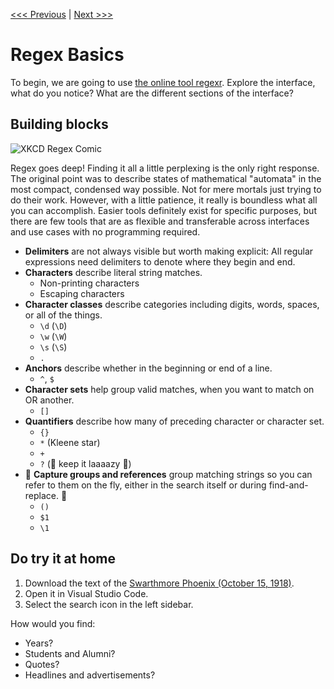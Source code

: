 [<<< Previous](key-terms.md) | [Next >>>](cleanup.md)

# Regex Basics

To begin, we are going to use [the online tool regexr](https://regexr.com/). Explore the interface, what do you notice? What are the different sections of the interface?

## Building blocks

![XKCD Regex Comic](http://b.yu8.us/xkcd-1171-perl_problems.png)

Regex goes deep! Finding it all a little perplexing is the only right response. The original point was to describe states of mathematical "automata" in the most compact, condensed way possible. Not for mere mortals just trying to do their work. However, with a little patience, it really is boundless what all you can accomplish. Easier tools definitely exist for specific purposes, but there are few tools that are as flexible and transferable across interfaces and use cases with no programming required.

- **Delimiters** are not always visible but worth making explicit: All regular expressions need delimiters to denote where they begin and end.
- **Characters** describe literal string matches.
    - Non-printing characters
    - Escaping characters
- **Character classes** describe categories including digits, words, spaces, or all of the things.
    - `\d` (`\D`)
    - `\w` (`\W`)
    - `\s` (`\S`)
    - `.`
- **Anchors** describe whether in the beginning or end of a line.
    - `^`, `$`
- **Character sets** help group valid matches, when you want to match on OR another.
    - `[]`
- **Quantifiers** describe how many of preceding character or character set.
    - `{}`
    - `*` (Kleene star)
    - `+`
    - `?` (:palm_tree: keep it laaaazy :palm_tree:)
- :underage: **Capture groups and references** group matching strings so you can refer to them on the fly, either in the search itself or during find-and-replace. :underage:
    - `()`
    - `$1`
    - `\1`

## Do try it at home

1) Download the text of the [Swarthmore Phoenix (October 15, 1918)](../master/data/phoenix-ocr-1918-10-15.txt).
2) Open it in Visual Studio Code.
3) Select the search icon in the left sidebar.

How would you find:

- Years?
- Students and Alumni?
- Quotes?
- Headlines and advertisements?